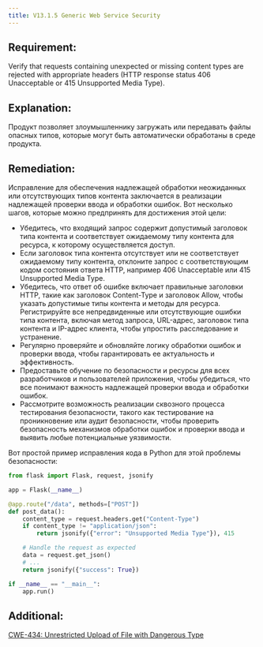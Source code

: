 ```yaml
---
title: V13.1.5 Generic Web Service Security
---
```




## Requirement:

Verify that requests containing unexpected or missing content types are rejected with appropriate headers (HTTP response status 406 Unacceptable or 415 Unsupported Media Type).

## Explanation:

Продукт позволяет злоумышленнику загружать или передавать файлы опасных типов, которые могут быть автоматически обработаны в среде продукта.

## Remediation:

Исправление для обеспечения надлежащей обработки неожиданных или отсутствующих типов контента заключается в реализации надлежащей проверки ввода и обработки ошибок. Вот несколько шагов, которые можно предпринять для достижения этой цели: 

- Убедитесь, что входящий запрос содержит допустимый заголовок типа контента и соответствует ожидаемому типу контента для ресурса, к которому осуществляется доступ. 
- Если заголовок типа контента отсутствует или не соответствует ожидаемому типу контента, отклоните запрос с соответствующим кодом состояния ответа HTTP, например 406 Unacceptable или 415 Unsupported Media Type. 
- Убедитесь, что ответ об ошибке включает правильные заголовки HTTP, такие как заголовок Content-Type и заголовок Allow, чтобы указать допустимые типы контента и методы для ресурса. Регистрируйте все непредвиденные или отсутствующие ошибки типа контента, включая метод запроса, URL-адрес, заголовок типа контента и IP-адрес клиента, чтобы упростить расследование и устранение. 
- Регулярно проверяйте и обновляйте логику обработки ошибок и проверки ввода, чтобы гарантировать ее актуальность и эффективность. 
- Предоставьте обучение по безопасности и ресурсы для всех разработчиков и пользователей приложения, чтобы убедиться, что все понимают важность надлежащей проверки ввода и обработки ошибок.
-  Рассмотрите возможность реализации сквозного процесса тестирования безопасности, такого как тестирование на проникновение или аудит безопасности, чтобы проверить безопасность механизмов обработки ошибок и проверки ввода и выявить любые потенциальные уязвимости.


Вот простой пример исправления кода в Python для этой проблемы безопасности:


```python title="Реализация фильтрации неподходящих типов файлов"
from flask import Flask, request, jsonify

app = Flask(__name__)

@app.route("/data", methods=["POST"])
def post_data():
    content_type = request.headers.get("Content-Type")
    if content_type != "application/json":
        return jsonify({"error": "Unsupported Media Type"}), 415

    # Handle the request as expected
    data = request.get_json()
    # ...
    return jsonify({"success": True})

if __name__ == "__main__":
    app.run()


```





## Additional:

[CWE-434: Unrestricted Upload of File with Dangerous Type](https://cwe.mitre.org/data/definitions/434.html)




